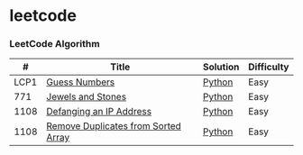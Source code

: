 # leetcode

### LeetCode Algorithm

| # | Title | Solution | Difficulty |
|---| ----- | -------- | ---------- |
|LCP1|[Guess Numbers](https://leetcode-cn.com/problems/guess-numbers/) | [Python](algorithms/Guess%20Numbers.py)|Easy|
|771|[Jewels and Stones](https://leetcode-cn.com/problems/jewels-and-stones/) | [Python](algorithms/Jewels%20and%20Stones.py)|Easy|
|1108|[Defanging an IP Address](https://leetcode-cn.com/problems/defanging-an-ip-address/) | [Python](algorithms/Defanging%20an%20IP%20Address.py)|Easy|
|1108|[Remove Duplicates from Sorted Array](https://leetcode-cn.com/problems/remove-duplicates-from-sorted-array/) | [Python](algorithms/Remove%20Duplicates%20from%20Sorted%20Array.py)|Easy|